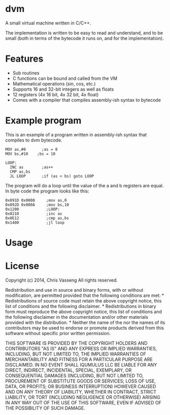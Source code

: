 dvm
===

A small virtual machine written in C/C++.

The implementation is written to be easy to read and understand, and to be small (both in terms of the bytecode it runs on, and for the implementation). 

# Features
 * Sub routines
 * C functions can be bound and called from the VM
 * Mathematical operations (sin, cos, etc.)
 * Supports 16 and 32-bit integers as well as floats
 * 12 registers (4x 16 bit, 4x 32 bit, 4x float)
 * Comes with a compiler that compiles assembly-ish syntax to bytecode

# Example program

This is an example of a program written in assembly-ish syntax 
that compiles to dvm bytecode. 

    
    MOV as,#0	    ;as = 0
    MOV bs,#10    ;bs = 10
     
    LOOP: 				
	  INC as        ;as++
	  CMP as,bs 			
	  JL LOOP       ;if (as < bs) goto LOOP

The program will do a loop until the value of the a and b registers are equal. 
In byte code the program looks like this:

    0x091D 0x0000     ;mov as,0
    0x092D 0x000A     ;mov bs,10
    0x1200            ;LOOP:
    0x0210            ;inc as
    0x0E12            ;cmp as,bs
    0x1400            ;jl loop

# Usage

# License

Copyright (c) 2014, Chris Vasseng
All rights reserved.

Redistribution and use in source and binary forms, with or without
modification, are permitted provided that the following conditions are met:
    * Redistributions of source code must retain the above copyright
      notice, this list of conditions and the following disclaimer.
    * Redistributions in binary form must reproduce the above copyright
      notice, this list of conditions and the following disclaimer in the
      documentation and/or other materials provided with the distribution.
    * Neither the name of the <organization> nor the
      names of its contributors may be used to endorse or promote products
      derived from this software without specific prior written permission.

THIS SOFTWARE IS PROVIDED BY THE COPYRIGHT HOLDERS AND CONTRIBUTORS "AS IS" AND
ANY EXPRESS OR IMPLIED WARRANTIES, INCLUDING, BUT NOT LIMITED TO, THE IMPLIED
WARRANTIES OF MERCHANTABILITY AND FITNESS FOR A PARTICULAR PURPOSE ARE
DISCLAIMED. IN NO EVENT SHALL IQUMULUS LLC BE LIABLE FOR ANY
DIRECT, INDIRECT, INCIDENTAL, SPECIAL, EXEMPLARY, OR CONSEQUENTIAL DAMAGES
(INCLUDING, BUT NOT LIMITED TO, PROCUREMENT OF SUBSTITUTE GOODS OR SERVICES;
LOSS OF USE, DATA, OR PROFITS; OR BUSINESS INTERRUPTION) HOWEVER CAUSED AND
ON ANY THEORY OF LIABILITY, WHETHER IN CONTRACT, STRICT LIABILITY, OR TORT
(INCLUDING NEGLIGENCE OR OTHERWISE) ARISING IN ANY WAY OUT OF THE USE OF THIS
SOFTWARE, EVEN IF ADVISED OF THE POSSIBILITY OF SUCH DAMAGE.
